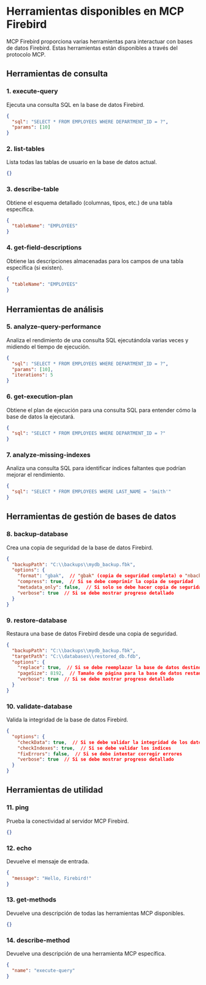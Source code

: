 # Herramientas disponibles en MCP Firebird

MCP Firebird proporciona varias herramientas para interactuar con bases de datos Firebird. Estas herramientas están disponibles a través del protocolo MCP.

## Herramientas de consulta

### 1. execute-query

Ejecuta una consulta SQL en la base de datos Firebird.

```json
{
  "sql": "SELECT * FROM EMPLOYEES WHERE DEPARTMENT_ID = ?",
  "params": [10]
}
```

### 2. list-tables

Lista todas las tablas de usuario en la base de datos actual.

```json
{}
```

### 3. describe-table

Obtiene el esquema detallado (columnas, tipos, etc.) de una tabla específica.

```json
{
  "tableName": "EMPLOYEES"
}
```

### 4. get-field-descriptions

Obtiene las descripciones almacenadas para los campos de una tabla específica (si existen).

```json
{
  "tableName": "EMPLOYEES"
}
```

## Herramientas de análisis

### 5. analyze-query-performance

Analiza el rendimiento de una consulta SQL ejecutándola varias veces y midiendo el tiempo de ejecución.

```json
{
  "sql": "SELECT * FROM EMPLOYEES WHERE DEPARTMENT_ID = ?",
  "params": [10],
  "iterations": 5
}
```

### 6. get-execution-plan

Obtiene el plan de ejecución para una consulta SQL para entender cómo la base de datos la ejecutará.

```json
{
  "sql": "SELECT * FROM EMPLOYEES WHERE DEPARTMENT_ID = ?"
}
```

### 7. analyze-missing-indexes

Analiza una consulta SQL para identificar índices faltantes que podrían mejorar el rendimiento.

```json
{
  "sql": "SELECT * FROM EMPLOYEES WHERE LAST_NAME = 'Smith'"
}
```

## Herramientas de gestión de bases de datos

### 8. backup-database

Crea una copia de seguridad de la base de datos Firebird.

```json
{
  "backupPath": "C:\\backups\\mydb_backup.fbk",
  "options": {
    "format": "gbak",  // "gbak" (copia de seguridad completa) o "nbackup" (incremental)
    "compress": true,  // Si se debe comprimir la copia de seguridad
    "metadata_only": false,  // Si solo se debe hacer copia de seguridad de los metadatos (sin datos)
    "verbose": true  // Si se debe mostrar progreso detallado
  }
}
```

### 9. restore-database

Restaura una base de datos Firebird desde una copia de seguridad.

```json
{
  "backupPath": "C:\\backups\\mydb_backup.fbk",
  "targetPath": "C:\\databases\\restored_db.fdb",
  "options": {
    "replace": true,  // Si se debe reemplazar la base de datos destino si existe
    "pageSize": 8192,  // Tamaño de página para la base de datos restaurada
    "verbose": true  // Si se debe mostrar progreso detallado
  }
}
```

### 10. validate-database

Valida la integridad de la base de datos Firebird.

```json
{
  "options": {
    "checkData": true,  // Si se debe validar la integridad de los datos
    "checkIndexes": true,  // Si se debe validar los índices
    "fixErrors": false,  // Si se debe intentar corregir errores
    "verbose": true  // Si se debe mostrar progreso detallado
  }
}
```

## Herramientas de utilidad

### 11. ping

Prueba la conectividad al servidor MCP Firebird.

```json
{}
```

### 12. echo

Devuelve el mensaje de entrada.

```json
{
  "message": "Hello, Firebird!"
}
```

### 13. get-methods

Devuelve una descripción de todas las herramientas MCP disponibles.

```json
{}
```

### 14. describe-method

Devuelve una descripción de una herramienta MCP específica.

```json
{
  "name": "execute-query"
}
```
